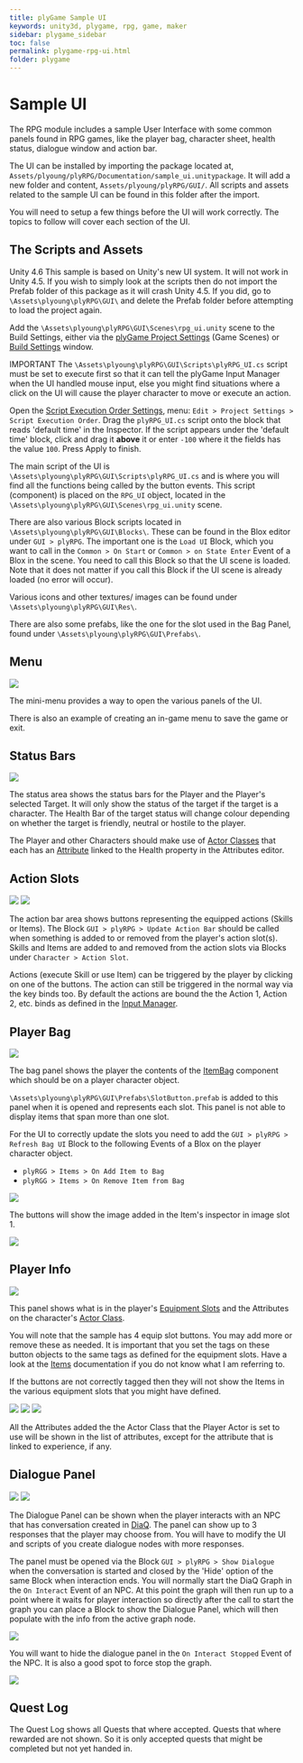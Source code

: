 ```yaml
---
title: plyGame Sample UI
keywords: unity3d, plygame, rpg, game, maker
sidebar: plygame_sidebar
toc: false
permalink: plygame-rpg-ui.html
folder: plygame
---
```


Sample UI
=================

The RPG module includes a sample User Interface with some common panels found in RPG games, like the player bag, character sheet, health status, dialogue window and action bar.

The UI can be installed by importing the package located at, `Assets/plyoung/plyRPG/Documentation/sample_ui.unitypackage`. It will add a new folder and content, `Assets/plyoung/plyRPG/GUI/`. All scripts and assets related to the sample UI can be found in this folder after the import.

You will need to setup a few things before the UI will work correctly. The topics to follow will cover each section of the UI.

The Scripts and Assets
----------------------

<span class="label label-warning">Unity 4.6</span> This sample is based on Unity's new UI system. It will not work in Unity 4.5. If you wish to simply look at the scripts then do not import the Prefab folder of this package as it will crash Unity 4.5. If you did, go to `\Assets\plyoung\plyRPG\GUI\` and delete the Prefab folder before attempting to load the project again.

Add the `\Assets\plyoung\plyRPG\GUI\Scenes\rpg_ui.unity` scene to the Build Settings, either via the [plyGame Project Settings](/docs/project-settings.html) (Game Scenes) or [Build Settings](http://docs.unity3d.com/Manual/PublishingBuilds.html) window.

<span class="label label-danger">IMPORTANT</span> The `\Assets\plyoung\plyRPG\GUI\Scripts\plyRPG_UI.cs` script must be set to execute first so that it can tell the plyGame Input Manager when the UI handled mouse input, else you might find situations where a click on the UI will cause the player character to move or execute an action.

Open the [Script Execution Order Settings](http://docs.unity3d.com/Manual/class-ScriptExecution.html), menu: `Edit > Project Settings > Script Execution Order`. Drag the `plyRPG_UI.cs` script onto the block that reads 'default time' in the Inspector. If the script appears under the 'default time' block, click and drag it **above** it or enter `-100` where it the fields has the value `100`. Press Apply to finish.

The main script of the UI is `\Assets\plyoung\plyRPG\GUI\Scripts\plyRPG_UI.cs` and is where you will find all the functions being called by the button events. This script (component) is placed on the `RPG_UI` object, located in the `\Assets\plyoung\plyRPG\GUI\Scenes\rpg_ui.unity` scene.

There are also various Block scripts located in `\Assets\plyoung\plyRPG\GUI\Blocks\`. These can be found in the Blox editor under `GUI > plyRPG`. The important one is the `Load UI` Block, which you want to call in the `Common > On Start` or `Common > on State Enter` Event of a Blox in the scene. You need to call this Block so that the UI scene is loaded. Note that it does not matter if you call this Block if the UI scene is already loaded (no error will occur).

Various icons and other textures/ images can be found under `\Assets\plyoung\plyRPG\GUI\Res\`.

There are also some prefabs, like the one for the slot used in the Bag Panel, found under `\Assets\plyoung\plyRPG\GUI\Prefabs\`.

Menu 
----

![](/img/plygame/rpgui/00.png)

The mini-menu provides a way to open the various panels of the UI.

There is also an example of creating an in-game menu to save the game or exit.

Status Bars
-----------

![](/img/plygame/rpgui/12.png)

The status area shows the status bars for the Player and the Player's selected Target. It will only show the status of the target if the target is a character. The Health Bar of the target status will change colour depending on whether the target is friendly, neutral or hostile to the player.

The Player and other Characters should make use of [Actor Classes](/docs/actor-classes.html) that each has an [Attribute](/docs/attributes.html) linked to the Health property in the Attributes editor.

Action Slots
------------

![](/img/plygame/rpgui/13.png)
![](/img/plygame/rpgui/14.png)

The action bar area shows buttons representing the equipped actions (Skills or Items). The Block `GUI > plyRPG > Update Action Bar` should be called when something is added to or removed from the player's action slot(s). Skills and Items are added to and removed from the action slots via Blocks under `Character > Action Slot`.

Actions (execute Skill or use Item) can be triggered by the player by clicking on one of the buttons. The action can still be triggered in the normal way via the key binds too. By default the actions are bound the the Action 1, Action 2, etc. binds as defined in the [Input Manager](/docs/input-settings.html).

Player Bag 
----------

![](/img/plygame/rpgui/01.png)

The bag panel shows the player the contents of the [ItemBag](/docs/item.html#bag) component which should be on a player character object.

`\Assets\plyoung\plyRPG\GUI\Prefabs\SlotButton.prefab` is added to this panel when it is opened and represents each slot. This panel is not able to display items that span more than one slot.

For the UI to correctly update the slots you need to add the `GUI > plyRPG > Refresh Bag UI` Block to the following Events of a Blox on the player character object.

- `plyRGG > Items > On Add Item to Bag`
- `plyRGG > Items > On Remove Item from Bag`

![](/img/plygame/rpgui/07.png)

The buttons will show the image added in the Item's inspector in image slot 1.

![](/img/plygame/rpgui/02.png)

Player Info 
-----------

![](/img/plygame/rpgui/03.png)

This panel shows what is in the player's [Equipment Slots](/docs/item.html#equip) and the Attributes on the character's [Actor Class](/docs/actor-classes.html).

You will note that the sample has 4 equip slot buttons. You may add more or remove these as needed. It is important that you set the tags on these button objects to the same tags as defined for the equipment slots. Have a look at the [Items](/docs/item.html) documentation if you do not know what I am referring to.

If the buttons are not correctly tagged then they will not show the Items in the various equipment slots that you might have defined.

![](/img/plygame/rpgui/04.png) 
![](/img/plygame/rpgui/05.png) 
![](/img/plygame/rpgui/06.png) 

All the Attributes added the the Actor Class that the Player Actor is set to use will be shown in the list of attributes, except for the attribute that is linked to experience, if any.

Dialogue Panel
--------------

![](/img/plygame/rpgui/11.png)
![](/img/plygame/rpgui/10.png)

The Dialogue Panel can be shown when the player interacts with an NPC that has conversation created in [DiaQ](/docs/diaq.html). The panel can show up to 3 responses that the player may choose from. You will have to modify the UI and scripts of you create dialogue nodes with more responses.

The panel must be opened via the Block `GUI > plyRPG > Show Dialogue` when the conversation is started and closed by the 'Hide' option of the same Block when interaction ends. You will normally start the DiaQ Graph in the `On Interact` Event of an NPC. At this point the graph will then run up to a point where it waits for player interaction so directly after the call to start the graph you can place a Block to show the Dialogue Panel, which will then populate with the info from the active graph node.

![](/img/plygame/rpgui/08.png)

You will want to hide the dialogue panel in the `On Interact Stopped` Event of the NPC. It is also a good spot to force stop the graph.

![](/img/plygame/rpgui/09.png)

Quest Log 
---------

The Quest Log shows all Quests that where accepted. Quests that where rewarded are not shown. So it is only accepted quests that might be completed but not yet handed in.